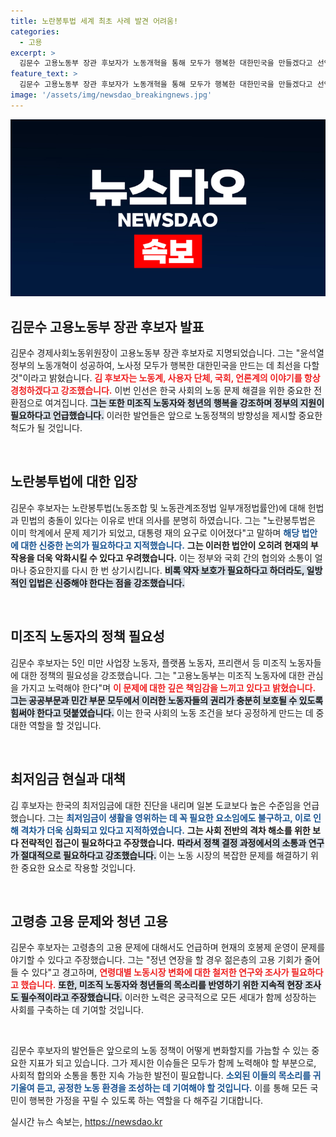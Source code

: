```yaml
---
title: 노란봉투법 세계 최초 사례 발견 어려움!
categories:
  - 고용
excerpt: >
  김문수 고용노동부 장관 후보자가 노동개혁을 통해 모두가 행복한 대한민국을 만들겠다고 선언했다. 그는 노란봉투법에 대한 반대 의견을 밝히며 미조직 노동자와 청년들을 위한 정책의 필요성을 강조했다.
feature_text: >
  김문수 고용노동부 장관 후보자가 노동개혁을 통해 모두가 행복한 대한민국을 만들겠다고 선언했다. 그는 노란봉투법에 대한 반대 의견을 밝히며 미조직 노동자와 청년들을 위한 정책의 필요성을 강조했다.
image: '/assets/img/newsdao_breakingnews.jpg'
---
```


<p><img src="/assets/img/newsdao_breakingnews.jpg" alt="ontimetimes 속보" /></p>

<h2 data-ke-size="size26">김문수 고용노동부 장관 후보자 발표</h2>

<p data-ke-size="size16">김문수 경제사회노동위원장이 고용노동부 장관 후보자로 지명되었습니다. 그는 "윤석열 정부의 노동개혁이 성공하여, 노사정 모두가 행복한 대한민국을 만드는 데 최선을 다할 것"이라고 밝혔습니다. <b><span style="color: #ee2323;">김 후보자는 노동계, 사용자 단체, 국회, 언론계의 이야기를 항상 경청하겠다고 강조했습니다.</span></b> 이번 인선은 한국 사회의 노동 문제 해결을 위한 중요한 전환점으로 여겨집니다. <b><span style="background-color: #21538527;">그는 또한 미조직 노동자와 청년의 행복을 강조하며 정부의 지원이 필요하다고 언급했습니다.</span></b> 이러한 발언들은 앞으로 노동정책의 방향성을 제시할 중요한 척도가 될 것입니다.</p>

<p data-ke-size="size16">&nbsp;</p>

<h2 data-ke-size="size26">노란봉투법에 대한 입장</h2>

<p data-ke-size="size16">김문수 후보자는 노란봉투법(노동조합 및 노동관계조정법 일부개정법률안)에 대해 헌법과 민법의 충돌이 있다는 이유로 반대 의사를 분명히 하였습니다. 그는 "노란봉투법은 이미 학계에서 문제 제기가 되었고, 대통령 재의 요구로 이어졌다"고 말하며 <b><span style="color: #1a5490;">해당 법안에 대한 신중한 논의가 필요하다고 지적했습니다.</span></b> <b><span style="ee2323;">그는 이러한 법안이 오히려 현재의 부작용을 더욱 악화시킬 수 있다고 우려했습니다.</span></b> 이는 정부와 국회 간의 협의와 소통이 얼마나 중요한지를 다시 한 번 상기시킵니다. <b><span style="background-color: #21538527;">비록 약자 보호가 필요하다고 하더라도, 일방적인 입법은 신중해야 한다는 점을 강조했습니다.</span></b></p>

<p data-ke-size="size16">&nbsp;</p>

<h2 data-ke-size="size26">미조직 노동자의 정책 필요성</h2>

<p data-ke-size="size16">김문수 후보자는 5인 미만 사업장 노동자, 플랫폼 노동자, 프리랜서 등 미조직 노동자들에 대한 정책의 필요성을 강조했습니다. 그는 "고용노동부는 미조직 노동자에 대한 관심을 가지고 노력해야 한다"며 <b><span style="color: #ee2323;">이 문제에 대한 깊은 책임감을 느끼고 있다고 밝혔습니다.</span></b> <b><span style="background-color: #21538527;">그는 공공부문과 민간 부문 모두에서 이러한 노동자들의 권리가 충분히 보호될 수 있도록 힘써야 한다고 덧붙였습니다.</span></b> 이는 한국 사회의 노동 조건을 보다 공정하게 만드는 데 중대한 역할을 할 것입니다.</p>

<p data-ke-size="size16">&nbsp;</p>

<h2 data-ke-size="size26">최저임금 현실과 대책</h2>

<p data-ke-size="size16">김 후보자는 한국의 최저임금에 대한 진단을 내리며 일본 도쿄보다 높은 수준임을 언급했습니다. 그는 <b><span style="color: #1a5490;">최저임금이 생활을 영위하는 데 꼭 필요한 요소임에도 불구하고, 이로 인해 격차가 더욱 심화되고 있다고 지적하였습니다.</span></b> <b><span style="ee2323;">그는 사회 전반의 격차 해소를 위한 보다 전략적인 접근이 필요하다고 주장했습니다.</span></b> <b><span style="background-color: #21538527;">따라서 정책 결정 과정에서의 소통과 연구가 절대적으로 필요하다고 강조했습니다.</span></b> 이는 노동 시장의 복잡한 문제를 해결하기 위한 중요한 요소로 작용할 것입니다.</p>

<p data-ke-size="size16">&nbsp;</p>

<h2 data-ke-size="size26">고령층 고용 문제와 청년 고용</h2>

<p data-ke-size="size16">김문수 후보자는 고령층의 고용 문제에 대해서도 언급하며 현재의 호봉제 운영이 문제를 야기할 수 있다고 주장했습니다. 그는 "정년 연장을 할 경우 젊은층의 고용 기회가 줄어들 수 있다"고 경고하며, <b><span style="color: #ee2323;">연령대별 노동시장 변화에 대한 철저한 연구와 조사가 필요하다고 했습니다.</span></b> <b><span style="background-color: #21538527;">또한, 미조직 노동자와 청년들의 목소리를 반영하기 위한 지속적 현장 조사도 필수적이라고 주장했습니다.</span></b> 이러한 노력은 궁극적으로 모든 세대가 함께 성장하는 사회를 구축하는 데 기여할 것입니다.</p>

<p data-ke-size="size16">&nbsp;</p>

<p data-ke-size="size16">김문수 후보자의 발언들은 앞으로의 노동 정책이 어떻게 변화할지를 가늠할 수 있는 중요한 지표가 되고 있습니다. 그가 제시한 이슈들은 모두가 함께 노력해야 할 부분으로, 사회적 합의와 소통을 통한 지속 가능한 발전이 필요합니다. <b><span style="color: #1a5490;">소외된 이들의 목소리를 귀 기울여 듣고, 공정한 노동 환경을 조성하는 데 기여해야 할 것입니다.</span></b> 이를 통해 모든 국민이 행복한 가정을 꾸릴 수 있도록 하는 역할을 다 해주길 기대합니다.</p>
실시간 뉴스 속보는, <a href="https://newsdao.kr" rel="dofollow">https://newsdao.kr</a>


